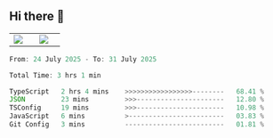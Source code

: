 ## Hi there 👋

<p align="center">
  <table align="center">
  <tr border="none">
  <td width="35%" align="center">
    <img  align="center"  src="http://github-profile-summary-cards.vercel.app/api/cards/stats?username=ricepunk&theme=github_dark" />
  </td>
    
  <td width="65%" align="center">
    <img  align="center"  src="http://github-profile-summary-cards.vercel.app/api/cards/profile-details?username=ricepunk&theme=github_dark" />
  </td>
  </tr>
  </table>
</p>

<!--START_SECTION:waka-->

```typescript
From: 24 July 2025 - To: 31 July 2025

Total Time: 3 hrs 1 min

TypeScript   2 hrs 4 mins    >>>>>>>>>>>>>>>>>--------   68.41 %
JSON         23 mins         >>>----------------------   12.80 %
TSConfig     19 mins         >>>----------------------   10.98 %
JavaScript   6 mins          >------------------------   03.83 %
Git Config   3 mins          -------------------------   01.81 %
```

<!--END_SECTION:waka-->
